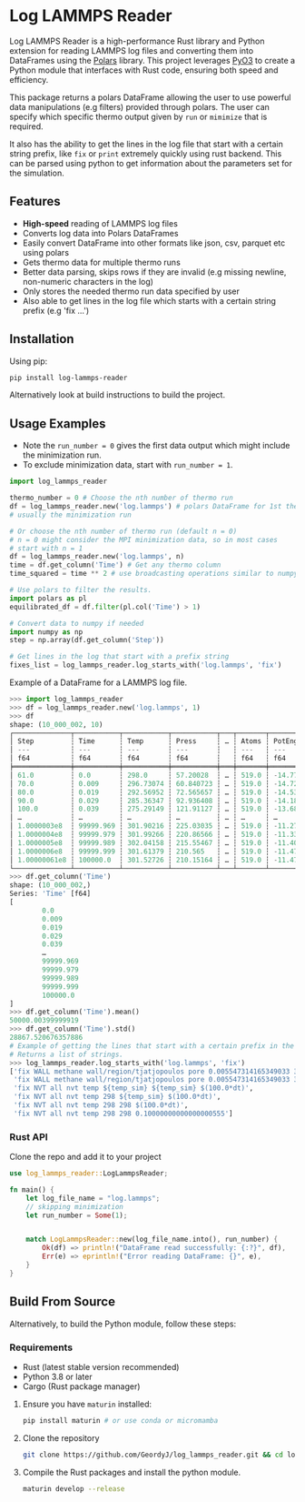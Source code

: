 # Log LAMMPS Reader

Log LAMMPS Reader is a high-performance Rust library and Python extension for reading LAMMPS log files and converting them into DataFrames using the [Polars](https://pola.rs/) library. This project leverages [PyO3](https://pyo3.rs/) to create a Python module that interfaces with Rust code, ensuring both speed and efficiency.

This package returns a polars DataFrame allowing the user to use powerful data manipulations (e.g filters) provided through polars. The user can specify which specific thermo output given by `run` or `mimimize` that is required.

It also has the ability to get the lines in the log file that start with a certain string prefix, like `fix` or `print` extremely quickly using rust backend. This can be parsed using python to get information about the parameters set for the simulation.

## Features

- **High-speed** reading of LAMMPS log files
- Converts log data into Polars DataFrames
- Easily convert DataFrame into other formats like json, csv, parquet etc using polars
- Gets thermo data for multiple thermo runs
- Better data parsing, skips rows if they are invalid (e.g missing newline, non-numeric characters in the log)
- Only stores the needed thermo run data specified by user
- Also able to get lines in the log file which starts with a certain string prefix (e.g 'fix ...')

## Installation

Using pip:

```bash
pip install log-lammps-reader
```

Alternatively look at build instructions to build the project.

## Usage Examples

- Note the `run_number = 0` gives the first data output which might include the minimization run.
- To exclude minimization data, start with `run_number = 1`.

```python
import log_lammps_reader

thermo_number = 0 # Choose the nth number of thermo run
df = log_lammps_reader.new('log.lammps') # polars DataFrame for 1st thermo run
# usually the minimization run

# Or choose the nth number of thermo run (default n = 0)
# n = 0 might consider the MPI minimization data, so in most cases
# start with n = 1
df = log_lammps_reader.new('log.lammps', n) 
time = df.get_column('Time') # Get any thermo column
time_squared = time ** 2 # use broadcasting operations similar to numpy

# Use polars to filter the results.
import polars as pl
equilibrated_df = df.filter(pl.col('Time') > 1) 

# Convert data to numpy if needed
import numpy as np
step = np.array(df.get_column('Step'))

# Get lines in the log that start with a prefix string
fixes_list = log_lammps_reader.log_starts_with('log.lammps', 'fix')
```

Example of a DataFrame for a LAMMPS log file.

```python
>>> import log_lammps_reader
>>> df = log_lammps_reader.new('log.lammps', 1)
>>> df
shape: (10_000_002, 10)
┌──────────────┬───────────┬───────────┬───────────┬───┬───────┬────────────┬───────────┬───────────┐
│ Step         ┆ Time      ┆ Temp      ┆ Press     ┆ … ┆ Atoms ┆ PotEng     ┆ KinEng    ┆ TotEng    │
│ ---          ┆ ---       ┆ ---       ┆ ---       ┆   ┆ ---   ┆ ---        ┆ ---       ┆ ---       │
│ f64          ┆ f64       ┆ f64       ┆ f64       ┆   ┆ f64   ┆ f64        ┆ f64       ┆ f64       │
╞══════════════╪═══════════╪═══════════╪═══════════╪═══╪═══════╪════════════╪═══════════╪═══════════╡
│ 61.0         ┆ 0.0       ┆ 298.0     ┆ 57.20028  ┆ … ┆ 519.0 ┆ -14.776112 ┆ 19.953113 ┆ 5.1770012 │
│ 70.0         ┆ 0.009     ┆ 296.73074 ┆ 60.840723 ┆ … ┆ 519.0 ┆ -14.721924 ┆ 19.868128 ┆ 5.1462039 │
│ 80.0         ┆ 0.019     ┆ 292.56952 ┆ 72.565657 ┆ … ┆ 519.0 ┆ -14.530972 ┆ 19.589506 ┆ 5.0585341 │
│ 90.0         ┆ 0.029     ┆ 285.36347 ┆ 92.936408 ┆ … ┆ 519.0 ┆ -14.18668  ┆ 19.107012 ┆ 4.9203316 │
│ 100.0        ┆ 0.039     ┆ 275.29149 ┆ 121.91127 ┆ … ┆ 519.0 ┆ -13.681587 ┆ 18.432625 ┆ 4.7510379 │
│ …            ┆ …         ┆ …         ┆ …         ┆ … ┆ …     ┆ …          ┆ …         ┆ …         │
│ 1.0000003e8  ┆ 99999.969 ┆ 301.90216 ┆ 225.03035 ┆ … ┆ 519.0 ┆ -11.279288 ┆ 20.214389 ┆ 8.9351011 │
│ 1.0000004e8  ┆ 99999.979 ┆ 301.99266 ┆ 220.86566 ┆ … ┆ 519.0 ┆ -11.33326  ┆ 20.220449 ┆ 8.8871881 │
│ 1.0000005e8  ┆ 99999.989 ┆ 302.04158 ┆ 215.55467 ┆ … ┆ 519.0 ┆ -11.406581 ┆ 20.223724 ┆ 8.8171428 │
│ 1.0000006e8  ┆ 99999.999 ┆ 301.61379 ┆ 210.565   ┆ … ┆ 519.0 ┆ -11.471215 ┆ 20.195081 ┆ 8.723866  │
│ 1.00000061e8 ┆ 100000.0  ┆ 301.52726 ┆ 210.15164 ┆ … ┆ 519.0 ┆ -11.475823 ┆ 20.189287 ┆ 8.7134637 │
└──────────────┴───────────┴───────────┴───────────┴───┴───────┴────────────┴───────────┴───────────┘
>>> df.get_column('Time')
shape: (10_000_002,)
Series: 'Time' [f64]
[
        0.0
        0.009
        0.019
        0.029
        0.039
        …
        99999.969
        99999.979
        99999.989
        99999.999
        100000.0
]
>>> df.get_column('Time').mean()
50000.00399999919
>>> df.get_column('Time').std()
28867.520676357886
# Example of getting the lines that start with a certain prefix in the log file
# Returns a list of strings.
>>> log_lammps_reader.log_starts_with('log.lammps', 'fix')
['fix WALL methane wall/region/tjatjopoulos pore 0.005547314165349033 3.565 0.4824 ${radius}',
 'fix WALL methane wall/region/tjatjopoulos pore 0.005547314165349033 3.565 0.4824 30',
 'fix NVT all nvt temp ${temp_sim} ${temp_sim} $(100.0*dt)',
 'fix NVT all nvt temp 298 ${temp_sim} $(100.0*dt)',
 'fix NVT all nvt temp 298 298 $(100.0*dt)',
 'fix NVT all nvt temp 298 298 0.10000000000000000555']
```

### Rust API

Clone the repo and add it to your project

```rust
use log_lammps_reader::LogLammpsReader;

fn main() {
    let log_file_name = "log.lammps";
    // skipping minimization
    let run_number = Some(1);


    match LogLammpsReader::new(log_file_name.into(), run_number) {
        Ok(df) => println!("DataFrame read successfully: {:?}", df),
        Err(e) => eprintln!("Error reading DataFrame: {}", e),
    }
}
```

## Build From Source

Alternatively, to build the Python module, follow these steps:

### Requirements

- Rust (latest stable version recommended)
- Python 3.8 or later
- Cargo (Rust package manager)

1. Ensure you have `maturin` installed:

   ```bash
   pip install maturin # or use conda or micromamba
   ```

2. Clone the repository

   ```bash
   git clone https://github.com/GeordyJ/log_lammps_reader.git && cd log_lammps_reader
   ```

3. Compile the Rust packages and install the python module.

    ```bash
    maturin develop --release
    ```
